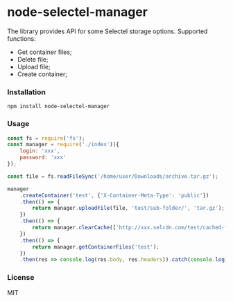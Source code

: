 # node-selectel-manager

The library provides API for some Selectel storage options.
Supported functions:

- Get container files;
- Delete file;
- Upload file;
- Create container;

### Installation

```
npm install node-selectel-manager
```

### Usage

```js
const fs = require('fs');
const manager = require('./index')({
	login: 'xxx',
	password: 'xxx'
});

const file = fs.readFileSync('/home/user/Downloads/archive.tar.gz');

manager
	.createContainer('test', {'X-Container-Meta-Type': 'public'})
	.then(() => {
		return manager.uploadFile(file, 'test/sub-folder/', 'tar.gz');
	})
	.then(() => {
		return manager.clearCache(['http://xxx.selcdn.com/test/cached-file.jpg']);
	})
	.then(() => {
		return manager.getContainerFiles('test');
	})
	.then(res => console.log(res.body, res.headers)).catch(console.log)

```

### License

MIT
